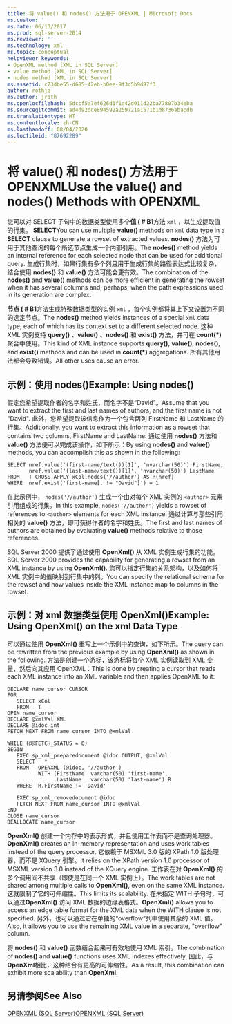 ```yaml
---
title: 将 value() 和 nodes() 方法用于 OPENXML | Microsoft Docs
ms.custom: ''
ms.date: 06/13/2017
ms.prod: sql-server-2014
ms.reviewer: ''
ms.technology: xml
ms.topic: conceptual
helpviewer_keywords:
- OpenXML method [XML in SQL Server]
- value method [XML in SQL Server]
- nodes method [XML in SQL Server]
ms.assetid: c73dbe55-d685-42eb-b0ee-9f3c5b9d97f3
author: rothja
ms.author: jroth
ms.openlocfilehash: 5dccf5a7ef626d1f1a42d011d22ba77807b34eba
ms.sourcegitcommit: ad4d92dce894592a259721a1571b1d8736abacdb
ms.translationtype: MT
ms.contentlocale: zh-CN
ms.lasthandoff: 08/04/2020
ms.locfileid: "87692289"
---
```

# <a name="use-the-value-and-nodes-methods-with-openxml"></a><span data-ttu-id="094f8-102">将 value() 和 nodes() 方法用于 OPENXML</span><span class="sxs-lookup"><span data-stu-id="094f8-102">Use the value() and nodes() Methods with OPENXML</span></span>
  <span data-ttu-id="094f8-103">您可以对 SELECT 子句中的数据类型使用多个**值 ( # B1**方法 `xml` ，以生成提取值的行集。 **SELECT**</span><span class="sxs-lookup"><span data-stu-id="094f8-103">You can use multiple **value()** methods on `xml` data type in a **SELECT** clause to generate a rowset of extracted values.</span></span> <span data-ttu-id="094f8-104">**nodes()** 方法为可用于其他查询的每个所选节点生成一个内部引用。</span><span class="sxs-lookup"><span data-stu-id="094f8-104">The **nodes()** method yields an internal reference for each selected node that can be used for additional query.</span></span> <span data-ttu-id="094f8-105">生成行集时，如果行集有多个列且用于生成行集的路径表达式比较复杂，结合使用 **nodes()** 和 **value()** 方法可能会更有效。</span><span class="sxs-lookup"><span data-stu-id="094f8-105">The combination of the **nodes()** and **value()** methods can be more efficient in generating the rowset when it has several columns and, perhaps, when the path expressions used in its generation are complex.</span></span>  
  
 <span data-ttu-id="094f8-106">**节点 ( # B1**方法生成特殊数据类型的实例 `xml` ，每个实例都将其上下文设置为不同的选定节点。</span><span class="sxs-lookup"><span data-stu-id="094f8-106">The **nodes()** method yields instances of a special `xml` data type, each of which has its context set to a different selected node.</span></span> <span data-ttu-id="094f8-107">这种 XML 实例支持 **query()** 、**value()** 、**nodes()** 和 **exist()** 方法，并可在 **count(\*)** 聚合中使用。</span><span class="sxs-lookup"><span data-stu-id="094f8-107">This kind of XML instance supports **query()**, **value()**, **nodes()**, and **exist()** methods and can be used in **count(\*)** aggregations.</span></span> <span data-ttu-id="094f8-108">所有其他用法都会导致错误。</span><span class="sxs-lookup"><span data-stu-id="094f8-108">All other uses cause an error.</span></span>  
  
## <a name="example-using-nodes"></a><span data-ttu-id="094f8-109">示例：使用 nodes()</span><span class="sxs-lookup"><span data-stu-id="094f8-109">Example: Using nodes()</span></span>  
 <span data-ttu-id="094f8-110">假定您希望提取作者的名字和姓氏，而名字不是“David”。</span><span class="sxs-lookup"><span data-stu-id="094f8-110">Assume that you want to extract the first and last names of authors, and the first name is not "David".</span></span> <span data-ttu-id="094f8-111">此外，您希望提取该信息作为一个包含两列 FirstName 和 LastName 的行集。</span><span class="sxs-lookup"><span data-stu-id="094f8-111">Additionally, you want to extract this information as a rowset that contains two columns, FirstName and LastName.</span></span> <span data-ttu-id="094f8-112">通过使用 **nodes()** 方法和 **value()** 方法便可以完成该操作，如下所示：</span><span class="sxs-lookup"><span data-stu-id="094f8-112">By using **nodes()** and **value()** methods, you can accomplish this as shown in the following:</span></span>  
  
```  
SELECT nref.value('(first-name/text())[1]', 'nvarchar(50)') FirstName,  
       nref.value('(last-name/text())[1]', 'nvarchar(50)') LastName  
FROM   T CROSS APPLY xCol.nodes('//author') AS R(nref)  
WHERE  nref.exist('first-name[. != "David"]') = 1  
```  
  
 <span data-ttu-id="094f8-113">在此示例中， `nodes('//author')` 生成一个由对每个 XML 实例的 `<author>` 元素引用组成的行集。</span><span class="sxs-lookup"><span data-stu-id="094f8-113">In this example, `nodes('//author')` yields a rowset of references to `<author>` elements for each XML instance.</span></span> <span data-ttu-id="094f8-114">通过计算与那些引用相关的 **value()** 方法，即可获得作者的名字和姓氏。</span><span class="sxs-lookup"><span data-stu-id="094f8-114">The first and last names of authors are obtained by evaluating **value()** methods relative to those references.</span></span>  
  
 <span data-ttu-id="094f8-115">SQL Server 2000 提供了通过使用 **OpenXml()** 从 XML 实例生成行集的功能。</span><span class="sxs-lookup"><span data-stu-id="094f8-115">SQL Server 2000 provides the capability for generating a rowset from an XML instance by using **OpenXml()**.</span></span> <span data-ttu-id="094f8-116">您可以指定行集的关系架构，以及如何将 XML 实例中的值映射到行集中的列。</span><span class="sxs-lookup"><span data-stu-id="094f8-116">You can specify the relational schema for the rowset and how values inside the XML instance map to columns in the rowset.</span></span>  
  
## <a name="example-using-openxml-on-the-xml-data-type"></a><span data-ttu-id="094f8-117">示例：对 xml 数据类型使用 OpenXml()</span><span class="sxs-lookup"><span data-stu-id="094f8-117">Example: Using OpenXml() on the xml Data Type</span></span>  
 <span data-ttu-id="094f8-118">可以通过使用 **OpenXml()** 重写上一个示例中的查询，如下所示。</span><span class="sxs-lookup"><span data-stu-id="094f8-118">The query can be rewritten from the previous example by using **OpenXml()** as shown in the following.</span></span> <span data-ttu-id="094f8-119">方法是创建一个游标，该游标将每个 XML 实例读取到 XML 变量，然后向其应用 OpenXML：</span><span class="sxs-lookup"><span data-stu-id="094f8-119">This is done by creating a cursor that reads each XML instance into an XML variable and then applies OpenXML to it:</span></span>  
  
```  
DECLARE name_cursor CURSOR  
FOR  
   SELECT xCol   
   FROM   T  
OPEN name_cursor  
DECLARE @xmlVal XML  
DECLARE @idoc int  
FETCH NEXT FROM name_cursor INTO @xmlVal  
  
WHILE (@@FETCH_STATUS = 0)  
BEGIN  
   EXEC sp_xml_preparedocument @idoc OUTPUT, @xmlVal  
   SELECT   *  
   FROM   OPENXML (@idoc, '//author')  
          WITH (FirstName  varchar(50) 'first-name',  
                LastName   varchar(50) 'last-name') R  
   WHERE  R.FirstName != 'David'  
  
   EXEC sp_xml_removedocument @idoc  
   FETCH NEXT FROM name_cursor INTO @xmlVal  
END  
CLOSE name_cursor  
DEALLOCATE name_cursor   
```  
  
 <span data-ttu-id="094f8-120">**OpenXml()** 创建一个内存中的表示形式，并且使用工作表而不是查询处理器。</span><span class="sxs-lookup"><span data-stu-id="094f8-120">**OpenXml()** creates an in-memory representation and uses work tables instead of the query processor.</span></span> <span data-ttu-id="094f8-121">它依赖于 MSXML 3.0 版的 XPath 1.0 版处理器，而不是 XQuery 引擎。</span><span class="sxs-lookup"><span data-stu-id="094f8-121">It relies on the XPath version 1.0 processor of MSXML version 3.0 instead of the XQuery engine.</span></span> <span data-ttu-id="094f8-122">工作表在对 **OpenXml()** 的多个调用间不共享（即使是在同一个 XML 实例上）。</span><span class="sxs-lookup"><span data-stu-id="094f8-122">The work tables are not shared among multiple calls to **OpenXml()**, even on the same XML instance.</span></span> <span data-ttu-id="094f8-123">这就限制了它的可伸缩性。</span><span class="sxs-lookup"><span data-stu-id="094f8-123">This limits its scalability.</span></span> <span data-ttu-id="094f8-124">在未指定 WITH 子句时，可以通过**OpenXml()** 访问 XML 数据的边缘表格式。</span><span class="sxs-lookup"><span data-stu-id="094f8-124">**OpenXml()** allows you to access an edge table format for the XML data when the WITH clause is not specified.</span></span> <span data-ttu-id="094f8-125">另外，也可以通过它在单独的“overflow”列中使用其余的 XML 值。</span><span class="sxs-lookup"><span data-stu-id="094f8-125">Also, it allows you to use the remaining XML value in a separate, "overflow" column.</span></span>  
  
 <span data-ttu-id="094f8-126">将 **nodes()** 和 **value()** 函数结合起来可有效地使用 XML 索引。</span><span class="sxs-lookup"><span data-stu-id="094f8-126">The combination of **nodes()** and **value()** functions uses XML indexes effectively.</span></span> <span data-ttu-id="094f8-127">因此，与 **OpenXml**相比，这种结合有更高的可伸缩性。</span><span class="sxs-lookup"><span data-stu-id="094f8-127">As a result, this combination can exhibit more scalability than **OpenXml**.</span></span>  
  
## <a name="see-also"></a><span data-ttu-id="094f8-128">另请参阅</span><span class="sxs-lookup"><span data-stu-id="094f8-128">See Also</span></span>  
 [<span data-ttu-id="094f8-129">OPENXML (SQL Server)</span><span class="sxs-lookup"><span data-stu-id="094f8-129">OPENXML &#40;SQL Server&#41;</span></span>](openxml-sql-server.md)  
  
  
